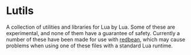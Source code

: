 # Lutils

A collection of utilities and libraries for Lua by Lua.
Some of these are experimental, and none of them have a guarantee of safety.
Currently a number of these have been made for use with [redbean](https://redbean.dev/), which may cause problems when using one of these files with a standard Lua runtime.
